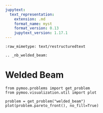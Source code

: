 ```yaml
---
jupytext:
  text_representation:
    extension: .md
    format_name: myst
    format_version: 0.13
    jupytext_version: 1.17.1
---
```


```{raw-cell}
:raw_mimetype: text/restructuredtext

.. _nb_welded_beam:
```

# Welded Beam

```{code-cell} ipython3
from pymoo.problems import get_problem
from pymoo.visualization.util import plot

problem = get_problem("welded_beam")
plot(problem.pareto_front(), no_fill=True)
```
